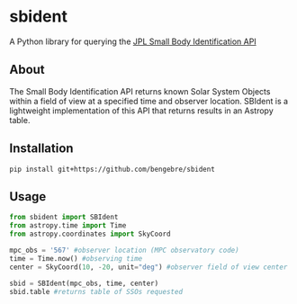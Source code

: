 # sbident
A Python library for querying the [JPL Small Body Identification API](https://ssd-api.jpl.nasa.gov/doc/sb_ident.html)

## About
The Small Body Identification API returns known Solar System Objects within a field of view at a specified time and observer location.  SBIdent is a lightweight implementation of this API that returns results in an Astropy table.

## Installation
```console
pip install git+https://github.com/bengebre/sbident
```

## Usage
```python
from sbident import SBIdent
from astropy.time import Time
from astropy.coordinates import SkyCoord

mpc_obs = '567' #observer location (MPC observatory code)
time = Time.now() #observing time
center = SkyCoord(10, -20, unit="deg") #observer field of view center

sbid = SBIdent(mpc_obs, time, center)
sbid.table #returns table of SSOs requested
```
